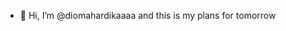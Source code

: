 - 👋 Hi, I’m @diomahardikaaaa and this is my plans for tomorrow

<!---
diomahardikaaaa/diomahardikaaaa is a ✨ special ✨ repository because its `README.md` (this file) appears on your GitHub profile.
You can click the Preview link to take a look at your changes.
--->
